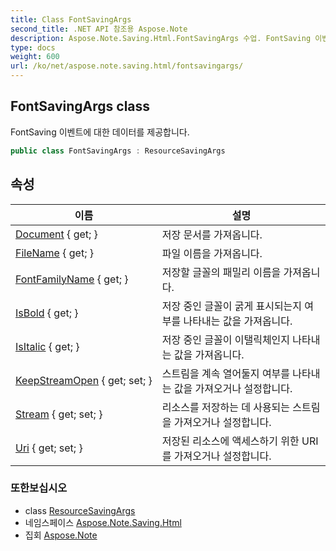 ```yaml
---
title: Class FontSavingArgs
second_title: .NET API 참조용 Aspose.Note
description: Aspose.Note.Saving.Html.FontSavingArgs 수업. FontSaving 이벤트에 대한 데이터를 제공합니다.
type: docs
weight: 600
url: /ko/net/aspose.note.saving.html/fontsavingargs/
---
```

## FontSavingArgs class

FontSaving 이벤트에 대한 데이터를 제공합니다.

```csharp
public class FontSavingArgs : ResourceSavingArgs
```

## 속성

| 이름 | 설명 |
| --- | --- |
| [Document](../../aspose.note.saving.html/resourcesavingargs/document/) { get; } | 저장 문서를 가져옵니다. |
| [FileName](../../aspose.note.saving.html/resourcesavingargs/filename/) { get; } | 파일 이름을 가져옵니다. |
| [FontFamilyName](../../aspose.note.saving.html/fontsavingargs/fontfamilyname/) { get; } | 저장할 글꼴의 패밀리 이름을 가져옵니다. |
| [IsBold](../../aspose.note.saving.html/fontsavingargs/isbold/) { get; } | 저장 중인 글꼴이 굵게 표시되는지 여부를 나타내는 값을 가져옵니다. |
| [IsItalic](../../aspose.note.saving.html/fontsavingargs/isitalic/) { get; } | 저장 중인 글꼴이 이탤릭체인지 나타내는 값을 가져옵니다. |
| [KeepStreamOpen](../../aspose.note.saving.html/resourcesavingargs/keepstreamopen/) { get; set; } | 스트림을 계속 열어둘지 여부를 나타내는 값을 가져오거나 설정합니다. |
| [Stream](../../aspose.note.saving.html/resourcesavingargs/stream/) { get; set; } | 리소스를 저장하는 데 사용되는 스트림을 가져오거나 설정합니다. |
| [Uri](../../aspose.note.saving.html/resourcesavingargs/uri/) { get; set; } | 저장된 리소스에 액세스하기 위한 URI를 가져오거나 설정합니다. |

### 또한보십시오

* class [ResourceSavingArgs](../resourcesavingargs/)
* 네임스페이스 [Aspose.Note.Saving.Html](../../aspose.note.saving.html/)
* 집회 [Aspose.Note](../../)


